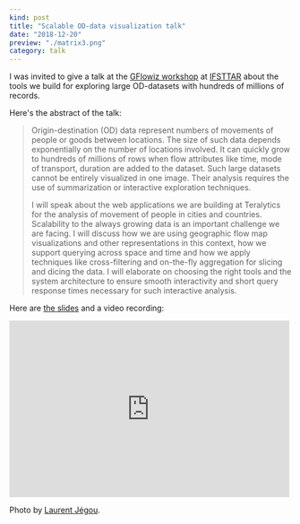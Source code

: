 ```yaml
---
kind: post
title: "Scalable OD-data visualization talk"
date: "2018-12-20"
preview: "./matrix3.png"
category: talk
---
```

I was invited to give a talk
at the <a href="https://gflowizworkshop.sciencesconf.org" target="_blank" rel="noopener">GFlowiz workshop</a>
at <a href="http://www.ifsttar.fr/en/welcome/" target="_blank" rel="noopener">IFSTTAR</a>
about the  tools we build for exploring large OD-datasets with hundreds of millions of records.


Here's the abstract of the talk:

> Origin-destination (OD) data represent numbers of movements of people or goods between locations. The size of such data depends exponentially on the number of locations involved. It can quickly grow to hundreds of millions of rows when flow attributes like time, mode of transport, duration are added to the dataset. Such large datasets cannot be entirely visualized in one image. Their analysis requires the use of summarization or interactive exploration techniques.
>
> I will speak about the web applications we are building at Teralytics for the analysis of movement of people in cities and countries. Scalability to the always growing data is an important challenge we are facing. I will discuss how we are using geographic flow map visualizations and other representations in this context, how we support querying across space and time and how we apply techniques like cross-filtering and on-the-fly aggregation for slicing and dicing the data. I will elaborate on choosing the right tools and the system architecture to ensure smooth interactivity and short query response times necessary for such interactive analysis.


Here are <a href="https://goo.gl/D36oSi" target="_blank" rel="noopener">the slides</a>
and a video recording:

<iframe width="560" height="315" style="max-width: 500px" src="https://www.youtube.com/embed/WZpFXLhleEQ?rel=0" frameborder="0" allow="accelerometer; autoplay; encrypted-media; gyroscope; picture-in-picture" allowfullscreen></iframe>


Photo by [Laurent Jégou](https://twitter.com/ljegou).

